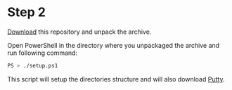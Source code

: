 # Step 2

[Download](https://github.com/dkfiresky/workspace-setup/archive/master.zip) this repository and unpack the archive.

Open PowerShell in the directory where you unpackaged the archive and run following command:

```sh
PS > ./setup.ps1
```

This script will setup the directories structure and will also download [Putty](http://www.putty.org).
